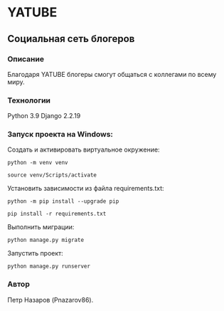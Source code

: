 # YATUBE
## Социальная сеть блогеров

### Описание
Благодаря YATUBE блогеры смогут общаться с коллегами по всему миру.

### Технологии
Python 3.9
Django 2.2.19


### Запуск проекта на Windows:

Cоздать и активировать виртуальное окружение:

```
python -m venv venv
```

```
source venv/Scripts/activate
```

Установить зависимости из файла requirements.txt:

```
python -m pip install --upgrade pip
```

```
pip install -r requirements.txt
```

Выполнить миграции:

```
python manage.py migrate
```

Запустить проект:

```
python manage.py runserver
```

### Автор
Петр Назаров (Pnazarov86). 
